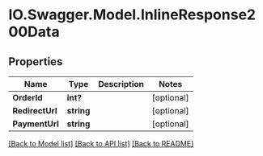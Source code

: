 # IO.Swagger.Model.InlineResponse200Data
## Properties

Name | Type | Description | Notes
------------ | ------------- | ------------- | -------------
**OrderId** | **int?** |  | [optional] 
**RedirectUrl** | **string** |  | [optional] 
**PaymentUrl** | **string** |  | [optional] 

[[Back to Model list]](../README.md#documentation-for-models) [[Back to API list]](../README.md#documentation-for-api-endpoints) [[Back to README]](../README.md)

